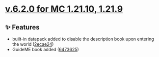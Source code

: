 # [v.6.2.0 for MC 1.21.10, 1.21.9](https://github.com/XxRexRaptorxX/RuneCraft/compare/v.6.2.0-dev1...v.6.2.0-dev5)

## ✨ Features

- built-in datapack added to disable the description book upon entering the world ([2ecae24](https://github.com/XxRexRaptorxX/RuneCraft/commit/2ecae2448ea30b2478c3ea716cff3ba0b15cfeff))
- GuideME book added ([6473625](https://github.com/XxRexRaptorxX/RuneCraft/commit/647362580d440f6fd9bf02e077a3452dc7fcf0ff))

